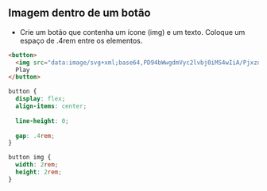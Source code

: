## Imagem dentro de um botão

- Crie um botão que contenha um ícone (img) e um texto.
Coloque um espaço de .4rem entre os elementos.



```HTML
<button>
  <img src="data:image/svg+xml;base64,PD94bWwgdmVyc2lvbj0iMS4wIiA/PjxzdmcgaGVpZ2h0PSI0OCIgdmlld0JveD0iMCAwIDQ4IDQ4IiB3aWR0aD0iNDgiIHhtbG5zPSJodHRwOi8vd3d3LnczLm9yZy8yMDAwL3N2ZyI+PHBhdGggZD0iTTAgMGg0OHY0OEgweiIgZmlsbD0ibm9uZSIvPjxwYXRoIGQ9Ik0yMCAzM2wxMi05LTEyLTl2MTh6bTQtMjlDMTIuOTUgNCA0IDEyLjk1IDQgMjRzOC45NSAyMCAyMCAyMCAyMC04Ljk1IDIwLTIwUzM1LjA1IDQgMjQgNHptMCAzNmMtOC44MiAwLTE2LTcuMTgtMTYtMTZTMTUuMTggOCAyNCA4czE2IDcuMTggMTYgMTYtNy4xOCAxNi0xNiAxNnoiLz48L3N2Zz4=" alt="">
  Play
</button>
```




```CSS
button {
  display: flex;
  align-items: center;
  
  line-height: 0;
  
  gap: .4rem;
}

button img {
  width: 2rem;
  height: 2rem;
}
```